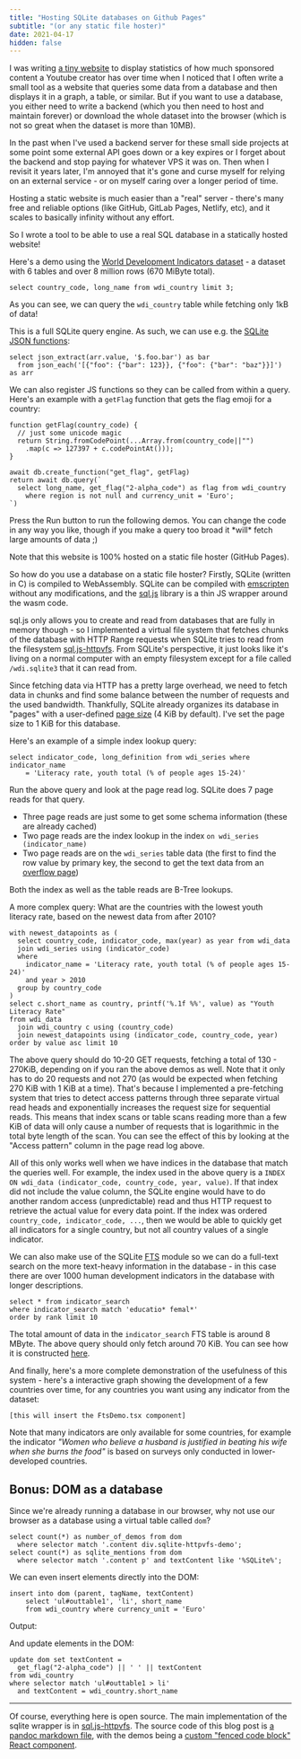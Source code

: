```yaml
---
title: "Hosting SQLite databases on Github Pages"
subtitle: "(or any static file hoster)"
date: 2021-04-17
hidden: false
---
```


I was writing [a tiny website](https://phiresky.github.io/youtube-sponsorship-stats/?uploader=Adam+Ragusea) to display statistics of how much sponsored content a Youtube creator has over time when I noticed that I often write a small tool as a website that queries some data from a database and then displays it in a graph, a table, or similar. But if you want to use a database, you either need to write a backend (which you then need to host and maintain forever) or download the whole dataset into the browser (which is not so great when the dataset is more than 10MB).

In the past when I've used a backend server for these small side projects at some point some external API goes down or a key expires or I forget about the backend and stop paying for whatever VPS it was on. Then when I revisit it years later, I'm annoyed that it's gone and curse myself for relying on an external service - or on myself caring over a longer period of time.

Hosting a static website is much easier than a "real" server - there's many free and reliable options (like GitHub, GitLab Pages, Netlify, etc), and it scales to basically infinity without any effort.

So I wrote a tool to be able to use a real SQL database in a statically hosted website!

Here's a demo using the [World Development Indicators dataset](https://github.com/phiresky/world-development-indicators-sqlite/) - a dataset with 6 tables and over 8 million rows (670 MiByte total).

```{.sqlite-httpvfs-demo .autorun .diffstat}
select country_code, long_name from wdi_country limit 3;
```

As you can see, we can query the `wdi_country` table while fetching only 1kB of data!

This is a full SQLite query engine. As such, we can use e.g. the [SQLite JSON functions](https://www.sqlite.org/json1.html):

```{.sqlite-httpvfs-demo .autorun}
select json_extract(arr.value, '$.foo.bar') as bar
  from json_each('[{"foo": {"bar": 123}}, {"foo": {"bar": "baz"}}]') as arr
```

We can also register JS functions so they can be called from within a query. Here's an example with a `getFlag` function that gets the flag emoji for a country:

```{.sqlite-httpvfs-demo .js .diffstat .logPageReads}
function getFlag(country_code) {
  // just some unicode magic
  return String.fromCodePoint(...Array.from(country_code||"")
    .map(c => 127397 + c.codePointAt()));
}

await db.create_function("get_flag", getFlag)
return await db.query(`
  select long_name, get_flag("2-alpha_code") as flag from wdi_country
    where region is not null and currency_unit = 'Euro';
`)
```

<div class="flex items-center justify-center ph3 bg-lightest-blue navy">
  <span class="lh-title">Press the Run button to run the following demos. You can change the code in any way you like, though if you make a query too broad it *will* fetch large amounts of data ;)</span>
</div>

Note that this website is 100% hosted on a static file hoster (GitHub Pages).

So how do you use a database on a static file hoster?
Firstly, SQLite (written in C) is compiled to WebAssembly. SQLite can be compiled with [emscripten](https://emscripten.org/) without any modifications, and the [sql.js](https://github.com/sql-js/sql.js/) library is a thin JS wrapper around the wasm code.

sql.js only allows you to create and read from databases that are fully in memory though - so I implemented a virtual file system that fetches chunks of the database with HTTP Range requests when SQLite tries to read from the filesystem [sql.js-httpvfs](https://github.com/phiresky/sql.js-httpvfs). From SQLite's perspective, it just looks like it's living on a normal computer with an empty filesystem except for a file called `/wdi.sqlite3` that it can read from.

Since fetching data via HTTP has a pretty large overhead, we need to fetch data in chunks and find some balance between the number of requests and the used bandwidth. Thankfully, SQLite already organizes its database in "pages" with a user-defined [page size](https://www.sqlite.org/pgszchng2016.html) (4 KiB by default). I've set the page size to 1 KiB for this database.

Here's an example of a simple index lookup query:

```{.sqlite-httpvfs-demo .diffstat .logPageReads .defaultPageReadTable}
select indicator_code, long_definition from wdi_series where indicator_name
    = 'Literacy rate, youth total (% of people ages 15-24)'
```

Run the above query and look at the page read log. SQLite does 7 page reads for that query.

-   Three page reads are just some to get some schema information (these are already cached)
-   Two page reads are the index lookup in the index `on wdi_series (indicator_name)`
-   Two page reads are on the `wdi_series` table data (the first to find the row value by primary key, the second to get the text data from an [overflow page](https://www.sqlite.org/fileformat2.html#ovflpgs))

Both the index as well as the table reads are B-Tree lookups.

A more complex query: What are the countries with the lowest youth literacy rate, based on the newest data from after 2010?

```{.sqlite-httpvfs-demo .diffstat .logPageReads}
with newest_datapoints as (
  select country_code, indicator_code, max(year) as year from wdi_data
  join wdi_series using (indicator_code)
  where
    indicator_name = 'Literacy rate, youth total (% of people ages 15-24)'
    and year > 2010
  group by country_code
)
select c.short_name as country, printf('%.1f %%', value) as "Youth Literacy Rate"
from wdi_data
  join wdi_country c using (country_code)
  join newest_datapoints using (indicator_code, country_code, year)
order by value asc limit 10
```

The above query should do 10-20 GET requests, fetching a total of 130 - 270KiB, depending on if you ran the above demos as well. Note that it only has to do 20 requests and not 270 (as would be expected when fetching 270 KiB with 1 KiB at a time). That's because I implemented a pre-fetching system that tries to detect access patterns through three separate virtual read heads and exponentially increases the request size for sequential reads. This means that index scans or table scans reading more than a few KiB of data will only cause a number of requests that is logarithmic in the total byte length of the scan. You can see the effect of this by looking at the "Access pattern" column in the page read log above.

All of this only works well when we have indices in the database that match the queries well. For example, the index used in the above query is a `INDEX ON wdi_data (indicator_code, country_code, year, value)`. If that index did not include the value column, the SQLite engine would have to do another random access (unpredictable) read and thus HTTP request to retrieve the actual value for every data point. If the index was ordered `country_code, indicator_code, ...`, then we would be able to quickly get all indicators for a single country, but not all country values of a single indicator.

We can also make use of the SQLite [FTS](https://sqlite.org/fts5.html) module so we can do a full-text search on the more text-heavy information in the database - in this case there are over 1000 human development indicators in the database with longer descriptions.

```{.sqlite-httpvfs-demo .diffstat .logPageReads}
select * from indicator_search
where indicator_search match 'educatio* femal*'
order by rank limit 10
```

The total amount of data in the `indicator_search` FTS table is around 8 MByte. The above query should only fetch around 70 KiB. You can see how it is constructed [here](https://github.com/phiresky/world-development-indicators-sqlite/blob/gh-pages/postproc.sh#L15).

And finally, here's a more complete demonstration of the usefulness of this system - here's a interactive graph showing the development of a few countries over time, for any countries you want using any indicator from the dataset:

```{.sqlite-httpvfs-demo .ftsDemo}
[this will insert the FtsDemo.tsx component]
```

Note that many indicators are only available for some countries, for example the indicator _"Women who believe a husband is justified in beating his wife when she burns the food"_ is based on surveys only conducted in lower-developed countries.

## Bonus: DOM as a database

Since we're already running a database in our browser, why not use our browser as a database using a virtual table called `dom`?

```{.sqlite-httpvfs-demo}
select count(*) as number_of_demos from dom
  where selector match '.content div.sqlite-httpvfs-demo';
select count(*) as sqlite_mentions from dom
  where selector match '.content p' and textContent like '%SQLite%';
```

We can even insert elements directly into the DOM:

```{.sqlite-httpvfs-demo}
insert into dom (parent, tagName, textContent)
    select 'ul#outtable1', 'li', short_name
    from wdi_country where currency_unit = 'Euro'
```

Output:

<ul id="outtable1"></ul>

And update elements in the DOM:

```{.sqlite-httpvfs-demo}
update dom set textContent =
  get_flag("2-alpha_code") || ' ' || textContent
from wdi_country
where selector match 'ul#outtable1 > li'
  and textContent = wdi_country.short_name
```

---

Of course, everything here is open source. The main implementation of the sqlite wrapper is in [sql.js-httpvfs](https://github.com/phiresky/sql.js-httpvfs). The source code of this blog post is [a pandoc markdown file](https://github.com/phiresky/blog/blob/master/posts/2021/hosting-sqlite-databases-on-github-pages.md), with the demos being a [custom "fenced code block" React component](https://github.com/phiresky/blog/tree/master/client/sqlite-httpvfs).
